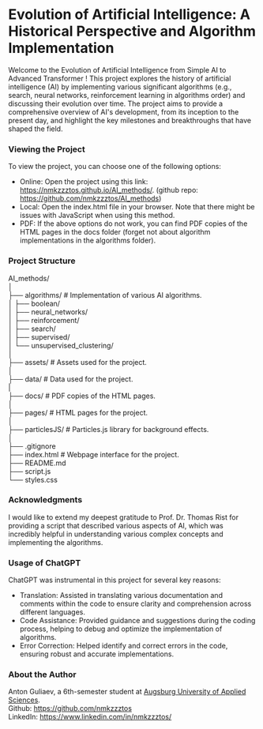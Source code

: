 # Evolution of Artificial Intelligence: A Historical Perspective and Algorithm Implementation

Welcome to the Evolution of Artificial Intelligence from Simple AI to Advanced Transformer ! This project explores the history of artificial intelligence (AI) by implementing various significant algorithms (e.g., search, neural networks, reinforcement learning in algorithms order) and discussing their evolution over time. The project aims to provide a comprehensive overview of AI's development, from its inception to the present day, and highlight the key milestones and breakthroughs that have shaped the field.

### Viewing the Project
To view the project, you can choose one of the following options:

* Online: Open the project using this link: https://nmkzzztos.github.io/AI_methods/. (github repo: https://github.com/nmkzzztos/AI_methods)
* Local: Open the index.html file in your browser. Note that there might be issues with JavaScript when using this method.
* PDF: If the above options do not work, you can find PDF copies of the HTML pages in the docs folder (forget not about algorithm implementations in the algorithms folder).

### Project Structure
AI_methods/ <br>
│ <br>
├── algorithms/  # Implementation of various AI algorithms. <br>
│   ├── boolean/ <br>
│   ├── neural_networks/ <br>
│   ├── reinforcement/ <br>
│   ├── search/ <br>
│   ├── supervised/ <br>
│   └── unsupervised_clustering/ <br>
│ <br>
├── assets/      # Assets used for the project. <br>
│ <br>
├── data/        # Data used for the project. <br>
| <br>
├── docs/        # PDF copies of the HTML pages. <br>
│ <br>
├── pages/       # HTML pages for the project. <br>
│ <br>
├── particlesJS/ # Particles.js library for background effects. <br>
│ <br>
├── .gitignore <br>
├── index.html   # Webpage interface for the project. <br>
├── README.md <br>
├── script.js <br>
└── styles.css <br>

### Acknowledgments
I would like to extend my deepest gratitude to Prof. Dr. Thomas Rist for providing a script that described various aspects of AI, which was incredibly helpful in understanding various complex concepts and implementing the algorithms.

### Usage of ChatGPT
ChatGPT was instrumental in this project for several key reasons:

* Translation: Assisted in translating various documentation and comments within the code to ensure clarity and comprehension across different languages.
* Code Assistance: Provided guidance and suggestions during the coding process, helping to debug and optimize the implementation of algorithms.
* Error Correction: Helped identify and correct errors in the code, ensuring robust and accurate implementations.

### About the Author
Anton Guliaev, a 6th-semester student at [Augsburg University of Applied Sciences](https://www.tha.de/). <br>
Github: https://github.com/nmkzzztos <br>
LinkedIn: https://www.linkedin.com/in/nmkzzztos/
